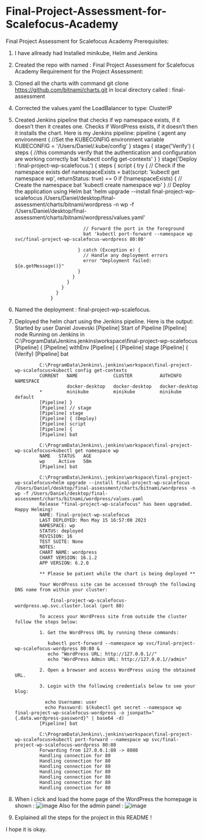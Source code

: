 # Final-Project-Assessment-for-Scalefocus-Academy
Final Project Assessment for Scalefocus Academy
Prerequisites:
1. I have allready had Installed minikube, Helm and Jenkins
2. Created the repo with named : Final Project Assessment for Scalefocus Academy
Requirement for the Project Assessment:
1. Cloned all the charts with command git clone https://github.com/bitnami/charts.git in local directory called : final-assessment
2. Corrected the values.yaml the LoadBalancer to type: ClusterIP
3. Created  Jenkins pipeline that checks if wp namespace exists, if it doesn’t then it creates one. Checks if WordPress exists, if it doesn’t then it installs the chart.
  Here is my Jenkins pipeline: 
                    pipeline {
                      agent any
                      environment {
                        //Set the KUBECONFIG environment variable
                        KUBECONFIG = '/Users/Daniel/.kube/config' 
                      }
                      stages {
                        stage('Verify') {
                          steps {
                            //this commands verify that the authentication and configuration are working correctly
                            bat 'kubectl config get-contexts'
                          }
                        }
                        stage('Deploy : final-project-wp-scalefocus.') {
                          steps {
                            script {
                              try {
                                // Check if the namespace exists
                                def namespaceExists = bat(script: 'kubectl get namespace wp', returnStatus: true) == 0
                                if (!namespaceExists) {
                                  // Create the namespace
                                  bat 'kubectl create namespace wp'
                                }
                                // Deploy the application using Helm
                                bat 'helm upgrade --install final-project-wp-scalefocus /Users/Daniel/desktop/final-assessment/charts/bitnami/wordpress -n wp -f /Users/Daniel/desktop/final-assessment/charts/bitnami/wordpress/values.yaml'

                                // Forward the port in the foreground
                                bat 'kubectl port-forward --namespace wp svc/final-project-wp-scalefocus-wordpress 80:80'

                              } catch (Exception e) {
                                // Handle any deployment errors
                                error "Deployment failed: ${e.getMessage()}"
                              }
                            }
                          }
                        }
                      }
                    }


4. Named the deployment : final-project-wp-scalefocus.
5. Deployed the helm chart using the Jenkins pipeline. Here is the output: 
                Started by user Daniel Jovevski
                [Pipeline] Start of Pipeline
                [Pipeline] node
                Running on Jenkins in C:\ProgramData\Jenkins\.jenkins\workspace\final-project-wp-scalefocus
                [Pipeline] {
                [Pipeline] withEnv
                [Pipeline] {
                [Pipeline] stage
                [Pipeline] { (Verify)
                [Pipeline] bat

                C:\ProgramData\Jenkins\.jenkins\workspace\final-project-wp-scalefocus>kubectl config get-contexts 
                CURRENT   NAME             CLUSTER          AUTHINFO         NAMESPACE
                          docker-desktop   docker-desktop   docker-desktop   
                *         minikube         minikube         minikube         default
                [Pipeline] }
                [Pipeline] // stage
                [Pipeline] stage
                [Pipeline] { (Deploy)
                [Pipeline] script
                [Pipeline] {
                [Pipeline] bat

                C:\ProgramData\Jenkins\.jenkins\workspace\final-project-wp-scalefocus>kubectl get namespace wp 
                NAME   STATUS   AGE
                wp     Active   58m
                [Pipeline] bat

                C:\ProgramData\Jenkins\.jenkins\workspace\final-project-wp-scalefocus>helm upgrade --install final-project-wp-scalefocus /Users/Daniel/desktop/final-assessment/charts/bitnami/wordpress -n wp -f /Users/Daniel/desktop/final-assessment/charts/bitnami/wordpress/values.yaml 
                Release "final-project-wp-scalefocus" has been upgraded. Happy Helming!
                NAME: final-project-wp-scalefocus
                LAST DEPLOYED: Mon May 15 16:57:00 2023
                NAMESPACE: wp
                STATUS: deployed
                REVISION: 16
                TEST SUITE: None
                NOTES:
                CHART NAME: wordpress
                CHART VERSION: 16.1.2
                APP VERSION: 6.2.0

                ** Please be patient while the chart is being deployed **

                Your WordPress site can be accessed through the following DNS name from within your cluster:

                    final-project-wp-scalefocus-wordpress.wp.svc.cluster.local (port 80)

                To access your WordPress site from outside the cluster follow the steps below:

                1. Get the WordPress URL by running these commands:

                   kubectl port-forward --namespace wp svc/final-project-wp-scalefocus-wordpress 80:80 &
                   echo "WordPress URL: http://127.0.0.1//"
                   echo "WordPress Admin URL: http://127.0.0.1//admin"

                2. Open a browser and access WordPress using the obtained URL.

                3. Login with the following credentials below to see your blog:

                  echo Username: user
                  echo Password: $(kubectl get secret --namespace wp final-project-wp-scalefocus-wordpress -o jsonpath="{.data.wordpress-password}" | base64 -d)
                [Pipeline] bat

                C:\ProgramData\Jenkins\.jenkins\workspace\final-project-wp-scalefocus>kubectl port-forward --namespace wp svc/final-project-wp-scalefocus-wordpress 80:80 
                Forwarding from 127.0.0.1:80 -> 8080
                Handling connection for 80
                Handling connection for 80
                Handling connection for 80
                Handling connection for 80
                Handling connection for 80
                Handling connection for 80
                Handling connection for 80
6. When i click and load the home page of the WordPress the homepage is shown : 
![image](https://github.com/Daniel-AnTra/Final-Project-Assessment-for-Scalefocus-Academy/assets/121831389/c6f1e9d7-4feb-4f4e-8398-fc3a8438a841)
   Also for the admin panel : 
![image](https://github.com/Daniel-AnTra/Final-Project-Assessment-for-Scalefocus-Academy/assets/121831389/d6e763e9-ede7-4e5c-aaae-1f08d4481705)
7. Explained all the steps for the project in this README ! 


I hope it is okay. 


